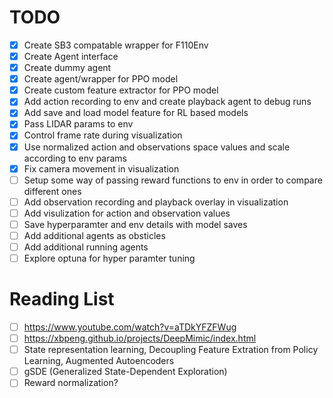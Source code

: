 # TODO

- [x] Create SB3 compatable wrapper for F110Env
- [x] Create Agent interface
- [x] Create dummy agent
- [x] Create agent/wrapper for PPO model
- [x] Create custom feature extractor for PPO model
- [x] Add action recording to env and create playback agent to debug runs
- [x] Add save and load model feature for RL based models
- [x] Pass LIDAR params to env
- [x] Control frame rate during visualization
- [x] Use normalized action and observations space values and scale according to env params
- [x] Fix camera movement in visualization
- [ ] Setup some way of passing reward functions to env in order to compare different ones
- [ ] Add observation recording and playback overlay in visualization
- [ ] Add visulization for action and observation values
- [ ] Save hyperparamter and env details with model saves
- [ ] Add additional agents as obsticles 
- [ ] Add additional running agents
- [ ] Explore optuna for hyper paramter tuning

# Reading List
- [ ] https://www.youtube.com/watch?v=aTDkYFZFWug
- [ ] https://xbpeng.github.io/projects/DeepMimic/index.html
- [ ] State representation learning, Decoupling Feature Extration from Policy Learning, Augmented Autoencoders
- [ ] gSDE (Generalized State-Dependent Exploration)
- [ ] Reward normalization?
